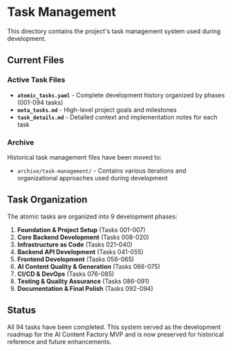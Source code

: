 # Task Management

This directory contains the project's task management system used during development.

## Current Files

### Active Task Files
- **`atomic_tasks.yaml`** - Complete development history organized by phases (001-094 tasks)
- **`meta_tasks.md`** - High-level project goals and milestones
- **`task_details.md`** - Detailed context and implementation notes for each task

### Archive
Historical task management files have been moved to:
- `archive/task-management/` - Contains various iterations and organizational approaches used during development

## Task Organization

The atomic tasks are organized into 9 development phases:

1. **Foundation & Project Setup** (Tasks 001-007)
2. **Core Backend Development** (Tasks 008-020)
3. **Infrastructure as Code** (Tasks 021-040)
4. **Backend API Development** (Tasks 041-055)
5. **Frontend Development** (Tasks 056-065)
6. **AI Content Quality & Generation** (Tasks 066-075)
7. **CI/CD & DevOps** (Tasks 076-085)
8. **Testing & Quality Assurance** (Tasks 086-091)
9. **Documentation & Final Polish** (Tasks 092-094)

## Status

All 94 tasks have been completed. This system served as the development roadmap for the AI Content Factory MVP and is now preserved for historical reference and future enhancements.
